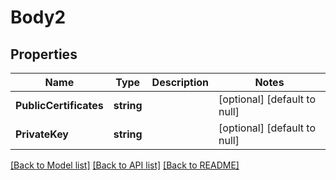 # Body2

## Properties
Name | Type | Description | Notes
------------ | ------------- | ------------- | -------------
**PublicCertificates** | **string** |  | [optional] [default to null]
**PrivateKey** | **string** |  | [optional] [default to null]

[[Back to Model list]](../README.md#documentation-for-models) [[Back to API list]](../README.md#documentation-for-api-endpoints) [[Back to README]](../README.md)


